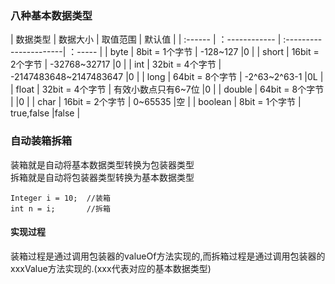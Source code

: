 ### 八种基本数据类型

| 数据类型 | 数据大小         | 取值范围                | 默认值   |
| :------ | ：------------ | :----------------------| ：----- |
| byte    | 8bit = 1个字节  | -128~127               |0        |
| short   | 16bit = 2个字节 | -32768~32717           |0        |
| int     | 32bit = 4个字节 | -2147483648~2147483647 |0        |
| long    | 64bit = 8个字节 | -2^63~2^63-1           |0L       |
| float   | 32bit = 4个字节 | 有效小数点只有6~7位       |0        |
| double  | 64bit = 8个字节 |                        |0        |
| char    | 16bit = 2个字节 | 0~65535                |空        |
| boolean | 8bit = 1个字节  | true,false             |false     |




### 自动装箱拆箱

装箱就是自动将基本数据类型转换为包装器类型  
拆箱就是自动将包装器类型转换为基本数据类型
```
Integer i = 10;  //装箱
int n = i;       //拆箱
```


#### 实现过程
装箱过程是通过调用包装器的valueOf方法实现的,而拆箱过程是通过调用包装器的xxxValue方法实现的.(xxx代表对应的基本数据类型)